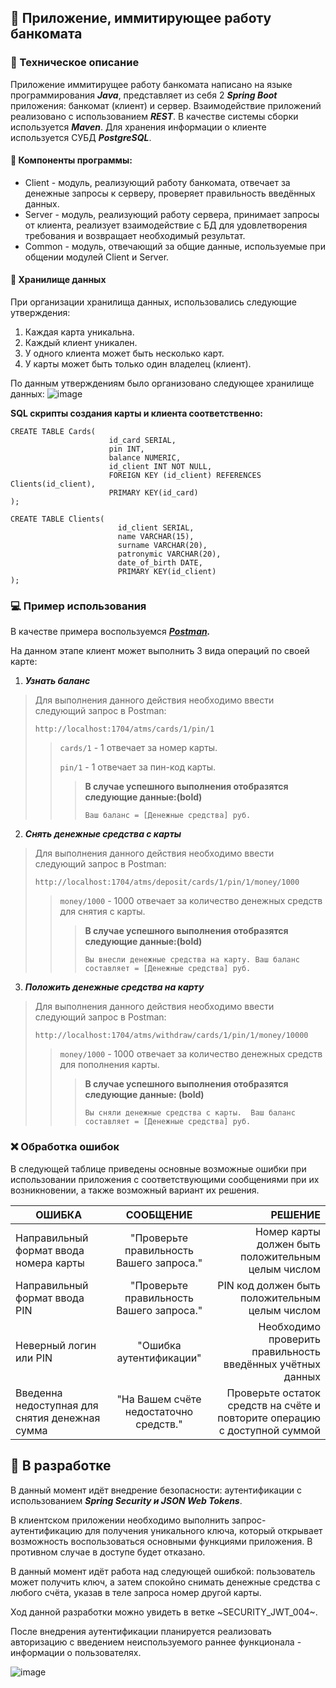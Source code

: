## :atm: Приложение, иммитирующее работу банкомата 

### :pencil: Техническое описание 
Приложение иммитирущее работу банкомата написано на языке программирования ***Java***, представляет из себя 2 ***Spring Boot*** приложения: банкомат (клиент) и сервер. Взаимодействие приложений реализовано с использованием ***REST***. В качестве системы сборки используется ***Maven***. Для хранения информации о клиенте используется СУБД ***PostgreSQL***.

#### :file_folder: Компоненты программы: 
- Client - модуль, реализующий работу банкомата, отвечает за денежные запросы к серверу, проверяет правильность введённых данных.
- Server - модуль, реализующий работу сервера, принимает запросы от клиента, реализует взаимодействие с БД для удовлетворения требования и возвращает необходимый результат.
- Common - модуль, отвечающий за общие данные, используемые при общении модулей Client и Server.

#### :floppy_disk: Хранилище данных 
При организации хранилища данных, использовались следующие утверждения:
1) Каждая карта уникальна.
2) Каждый клиент уникален.
3) У одного клиента может быть несколько карт.
4) У карты может быть только один владелец (клиент).

По данным утверждениям было организовано следующее хранилище данных:
![image](https://user-images.githubusercontent.com/59023791/162625353-d92a9025-9a86-4478-a59c-82d771b64db2.png)

**SQL скрипты создания карты и клиента соответственно:**
```
CREATE TABLE Cards(
                      id_card SERIAL,
                      pin INT,
                      balance NUMERIC,
                      id_client INT NOT NULL,
                      FOREIGN KEY (id_client) REFERENCES Clients(id_client),
                      PRIMARY KEY(id_card)
);
```

```
CREATE TABLE Clients(
                        id_client SERIAL,
                        name VARCHAR(15),
                        surname VARCHAR(20),
                        patronymic VARCHAR(20),
                        date_of_birth DATE,
                        PRIMARY KEY(id_client)
);
```
### :computer: Пример использования
В качестве примера воспользуемся ***[Postman](https://www.postman.com/company/about-postman/).***
   
На данном этапе клиент может выполнить 3 вида операций по своей карте:
1) ***Узнать баланс***           
>  
>Для выполнения данного действия необходимо ввести следующий запрос в Postman:
>```
>http://localhost:1704/atms/cards/1/pin/1 
>``` 
>>`cards/1` - 1 отвечает за номер карты.
>>  
>>`pin/1` - 1 отвечает за пин-код карты.
>>> __В случае успешного выполнения отобразятся следующие данные:(bold)__
>>>   
>>> `Ваш баланс = [Денежные средства] руб.`
>>>
2) ***Снять денежные средства с карты***   
>   
>Для выполнения данного действия необходимо ввести следующий запрос в Postman:
>```
>http://localhost:1704/atms/deposit/cards/1/pin/1/money/1000
>```
>>   
>>`money/1000` - 1000 отвечает за количество денежных средств для снятия с карты.
>>  
>>>__В случае успешного выполнения отобразятся следующие данные:(bold)__
>>>   
>>>`Вы внесли денежные средства на карту. Ваш баланс составляет = [Денежные средства] руб.`
>>>   
3) ***Положить денежные средства на карту***
>   
> Для выполнения данного действия необходимо ввести следующий запрос в Postman:
>```
>http://localhost:1704/atms/withdraw/cards/1/pin/1/money/10000 
>```
>>`money/1000` - 1000 отвечает за количество денежных средств для пополнения карты.
>>   
>>>__В случае успешного выполнения отобразятся следующие данные: (bold)__
>>>   
>>>`Вы сняли денежные средства с карты. 
>>>   Ваш баланс составляет = [Денежные средства] руб.`
   
### :x: Обработка ошибок
   
В следующей таблице приведены основные возможные ошибки при использовании приложения с соответствующими сообщениями при их возникновении, а также возможный вариант их решения.
   
   | ОШИБКА | СООБЩЕНИЕ | РЕШЕНИЕ |
|----------------|:---------:|----------------:|
| Направильный формат ввода номера карты | "Проверьте правильность Вашего запроса." | Номер карты должен быть положительным целым числом |
| Направильный формат ввода PIN | "Проверьте правильность Вашего запроса." | PIN код должен быть положительным целым числом |
| Неверный логин или PIN | "Ошибка аутентификации" | Необходимо проверить правильность введённых учётных данных |
| Введенна недоступная для снятия денежная сумма | "На Вашем счёте недостаточно средств." | Проверьте остаток средств на счёте и повторите операцию с доступной суммой |
   
   
## :speech_balloon: В разработке 
В данный момент идёт внедрение безопасности: аутентификации с использованием ***Spring Security и JSON Web Tokens***.
   
В клиентском приложении необходимо выполнить запрос-аутентификацию для получения уникального ключа, который открывает возможность воспользоваться основными функциями приложения. В противном случае в доступе будет отказано.
   
В данный момент идёт работа над следующей ошибкой: пользователь может получить ключ, а затем спокойно снимать денежные средства с любого счёта, указав в теле запроса номер другой карты.
   
Ход данной разработки можно увидеть в ветке ~SECURITY_JWT_004~.
   
После внедрения аутентификации планируется реализовать авторизацию с введением неиспользуемого раннее функционала - информации о пользователях.

![image](https://user-images.githubusercontent.com/59023791/162626773-e95b9cda-928e-4474-8b9d-e8770f2d9346.png)
